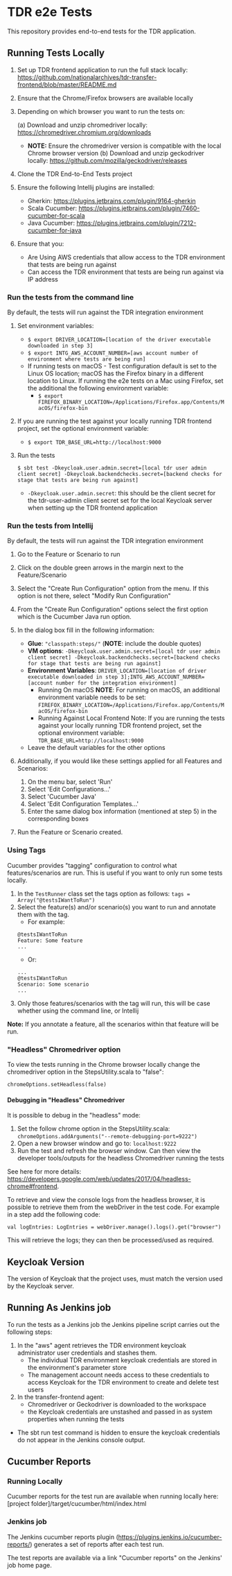 # TDR e2e Tests

This repository provides end-to-end tests for the TDR application.

## Running Tests Locally

1. Set up TDR frontend application to run the full stack locally: https://github.com/nationalarchives/tdr-transfer-frontend/blob/master/README.md

2. Ensure that the Chrome/Firefox browsers are available locally

3. Depending on which browser you want to run the tests on:
   
   (a) Download and unzip chromedriver locally: https://chromedriver.chromium.org/downloads
   * **NOTE:** Ensure the chromedriver version is compatible with the local Chrome browser version
   (b) Download and unzip geckodriver locally: https://github.com/mozilla/geckodriver/releases
 
4. Clone the TDR End-to-End Tests project

5. Ensure the following Intellij plugins are installed:

    * Gherkin: https://plugins.jetbrains.com/plugin/9164-gherkin    
    * Scala Cucumber: https://plugins.jetbrains.com/plugin/7460-cucumber-for-scala
    * Java Cucumber: https://plugins.jetbrains.com/plugin/7212-cucumber-for-java
    
6. Ensure that you:
      * Are Using AWS credentials that allow access to the TDR environment that tests are being run against
      * Can access the TDR environment that tests are being run against via IP address


### Run the tests from the command line

By default, the tests will run against the TDR integration environment

1. Set environment variables:
    * `$ export DRIVER_LOCATION=[location of the driver executable downloaded in step 3]`
    * `$ export INTG_AWS_ACCOUNT_NUMBER=[aws account number of environment where tests are being run]`
    * If running tests on macOS - Test configuration default is set to the Linux OS location; macOS has the Firefox binary in a different location to Linux. If running the e2e tests on a Mac using Firefox, set the additional the following environment variable:
        * `$ export FIREFOX_BINARY_LOCATION=/Applications/Firefox.app/Contents/MacOS/firefox-bin`
  
2. If you are running the test against your locally running TDR frontend project, set the optional environment variable:
    * `$ export TDR_BASE_URL=http://localhost:9000`

3. Run the tests
    ```
    $ sbt test -Dkeycloak.user.admin.secret=[local tdr user admin client secret] -Dkeycloak.backendchecks.secret=[backend checks for stage that tests are being run against]
    ```

    * `-Dkeycloak.user.admin.secret`: this should be the client secret for the tdr-user-admin client secret set for the local Keycloak server when setting up the TDR frontend application

### Run the tests from Intellij

By default, the tests will run against the TDR integration environment

1. Go to the Feature or Scenario to run
2. Click on the double green arrows in the margin next to the Feature/Scenario
3. Select the "Create Run Configuration" option from the menu. If this option is not there, select "Modify Run Configuration"
4. From the "Create Run Configuration" options select the first option which is the Cucumber Java run option.
5. In the dialog box fill in the following information:
      * **Glue**: `"classpath:steps/"` (**NOTE**: include the double quotes)
      * **VM options**: `-Dkeycloak.user.admin.secret=[local tdr user admin client secret] -Dkeycloak.backendchecks.secret=[backend checks for stage that tests are being run against]`
      * **Environment Variables**: `DRIVER_LOCATION=[location of driver executable downloaded in step 3];INTG_AWS_ACCOUNT_NUMBER=[account number for the integration environment]`
        * Running On macOS **NOTE**: For running on macOS, an additional environment variable needs to be set: `FIREFOX_BINARY_LOCATION=/Applications/Firefox.app/Contents/MacOS/firefox-bin`
        * Running Against Local Frontend Note: If you are running the tests against your locally running TDR frontend project, set the optional environment variable: `TDR_BASE_URL=http://localhost:9000`
      * Leave the default variables for the other options
6. Additionally, if you would like these settings applied for all Features and Scenarios:
    1. On the menu bar, select 'Run'
    2. Select 'Edit Configurations...'
    3. Select 'Cucumber Java'
    4. Select 'Edit Configuration Templates...'
    5. Enter the same dialog box information (mentioned at step 5) in the corresponding boxes

7. Run the Feature or Scenario created.

### Using Tags

Cucumber provides "tagging" configuration to control what features/scenarios are run. This is useful if you want to only run some tests locally.

1. In the `TestRunner` class set the tags option as follows: `tags = Array("@testsIWantToRun")`
2. Select the feature(s) and/or scenario(s) you want to run and annotate them with the tag. 
    * For example:
    ```
    @testsIWantToRun
    Feature: Some feature
    ...
    ```
    * Or:
    ```
    ...
    @testsIWantToRun
    Scenario: Some scenario
    ...
    ```
3. Only those features/scenarios with the tag will run, this will be case whether using the command line, or Intellij

**Note:** If you annotate a feature, all the scenarios within that feature will be run.

### "Headless" Chromedriver option

To view the tests running in the Chrome browser locally change the chromedriver option in the StepsUtility.scala to "false":

```
chromeOptions.setHeadless(false)
```

#### Debugging in "Headless" Chromedriver

It is possible to debug in the "headless" mode:
1. Set the follow chrome option in the StepsUtility.scala: `chromeOptions.addArguments("--remote-debugging-port=9222")`  
2. Open a new browser window and go to: `localhost:9222`
3. Run the test and refresh the browser window. Can then view the developer tools/outputs for the headless Chromedriver running the tests

See here for more details: https://developers.google.com/web/updates/2017/04/headless-chrome#frontend.

To retrieve and view the console logs from the headless browser, it is possible to retrieve them from the webDriver in the test code. For example in a step add the following code:

```
val logEntries: LogEntries = webDriver.manage().logs().get("browser")
```

This will retrieve the logs; they can then be processed/used as required.

## Keycloak Version

The version of Keycloak that the project uses, must match the version used by the Keycloak server.

## Running As Jenkins job

To run the tests as a Jenkins job the Jenkins pipeline script carries out the following steps:

1. In the "aws" agent retrieves the TDR environment keycloak administrator user credentials and stashes them.
    * The individual TDR environment keycloak credentials are stored in the environment's parameter store
    * The management account needs access to these credentials to access Keycloak for the TDR environment to create and delete test users
2. In the transfer-frontend agent:
    * Chromedriver or Geckodriver is downloaded to the workspace
    * the Keycloak credentials are unstashed and passed in as system properties when running the tests

* The sbt run test command is hidden to ensure the keycloak credentials do not appear in the Jenkins console output.

## Cucumber Reports

### Running Locally

Cucumber reports for the test run are available when running locally here: [project folder]/target/cucumber/html/index.html

### Jenkins job

The Jenkins cucumber reports plugin (https://plugins.jenkins.io/cucumber-reports/) generates a set of reports after each test run.

The test reports are available via a link "Cucumber reports" on the Jenkins' job home page.